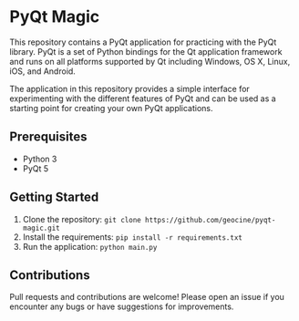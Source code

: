 # PyQt Magic
This repository contains a PyQt application for practicing with the PyQt library. PyQt is a set of Python bindings for the Qt application framework and runs on all platforms supported by Qt including Windows, OS X, Linux, iOS, and Android.

The application in this repository provides a simple interface for experimenting with the different features of PyQt and can be used as a starting point for creating your own PyQt applications.

## Prerequisites
- Python 3
- PyQt 5

## Getting Started
1. Clone the repository: `git clone https://github.com/geocine/pyqt-magic.git`
2. Install the requirements: `pip install -r requirements.txt`
3. Run the application: `python main.py`

## Contributions
Pull requests and contributions are welcome! Please open an issue if you encounter any bugs or have suggestions for improvements.
